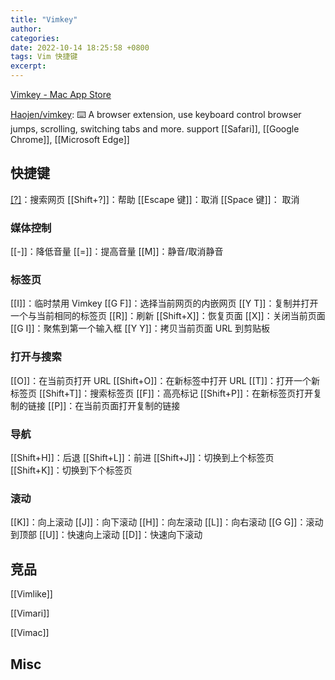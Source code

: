 ```yaml
---
title: "Vimkey"
author: 
categories: 
date: 2022-10-14 18:25:58 +0800
tags: Vim 快捷键
excerpt: 
---
```




[Vimkey - Mac App Store](https://apps.apple.com/cn/app/vimkey/id1585682577)


[Haojen/vimkey](https://github.com/Haojen/vimkey): ⌨️ A browser extension, use keyboard control browser jumps, scrolling, switching tabs and more. support [[Safari]], [[Google Chrome]], [[Microsoft Edge]]

## 快捷键

[[?]](`/`)：搜索网页
[[Shift+?]]：帮助
[[Escape 键]]：取消
[[Space 键]]： 取消

### 媒体控制

[[-]]：降低音量
[[=]]：提高音量
[[M]]：静音/取消静音

### 标签页

[[I]]：临时禁用 Vimkey
[[G F]]：选择当前网页的内嵌网页
[[Y T]]：复制并打开一个与当前相同的标签页
[[R]]：刷新
[[Shift+X]]：恢复页面
[[X]]：关闭当前页面
[[G I]]：聚焦到第一个输入框
[[Y Y]]：拷贝当前页面 URL 到剪贴板


### 打开与搜索

[[O]]：在当前页打开 URL
[[Shift+O]]：在新标签中打开 URL
[[T]]：打开一个新标签页
[[Shift+T]]：搜索标签页
[[F]]：高亮标记
[[Shift+P]]：在新标签页打开复制的链接
[[P]]：在当前页面打开复制的链接

### 导航

[[Shift+H]]：后退
[[Shift+L]]：前进
[[Shift+J]]：切换到上个标签页
[[Shift+K]]：切换到下个标签页

### 滚动

[[K]]：向上滚动
[[J]]：向下滚动
[[H]]：向左滚动
[[L]]：向右滚动
[[G G]]：滚动到顶部
[[U]]：快速向上滚动
[[D]]：快速向下滚动




## 竞品

[[Vimlike]]

[[Vimari]]

[[Vimac]]


## Misc





